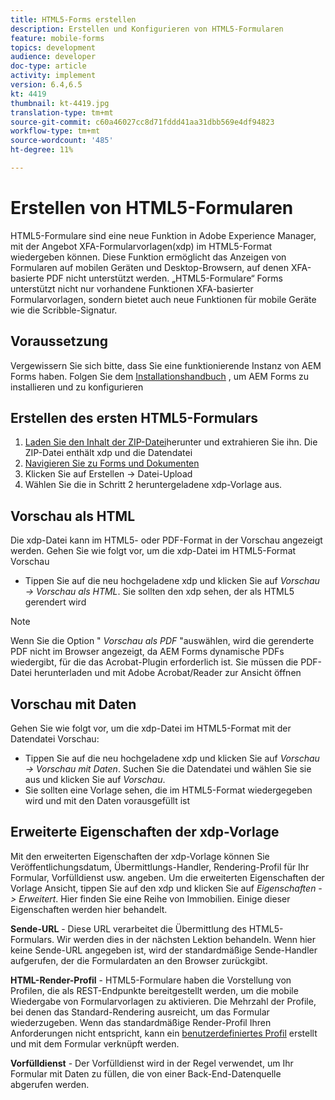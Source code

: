```yaml
---
title: HTML5-Forms erstellen
description: Erstellen und Konfigurieren von HTML5-Formularen
feature: mobile-forms
topics: development
audience: developer
doc-type: article
activity: implement
version: 6.4,6.5
kt: 4419
thumbnail: kt-4419.jpg
translation-type: tm+mt
source-git-commit: c60a46027cc8d71fddd41aa31dbb569e4df94823
workflow-type: tm+mt
source-wordcount: '485'
ht-degree: 11%

---
```



# Erstellen von HTML5-Formularen

HTML5-Formulare sind eine neue Funktion in Adobe Experience Manager, mit der Angebot XFA-Formularvorlagen(xdp) im HTML5-Format wiedergeben können. Diese Funktion ermöglicht das Anzeigen von Formularen auf mobilen Geräten und Desktop-Browsern, auf denen XFA-basierte PDF nicht unterstützt werden. „HTML5-Formulare“ Forms unterstützt nicht nur vorhandene Funktionen XFA-basierter Formularvorlagen, sondern bietet auch neue Funktionen für mobile Geräte wie die Scribble-Signatur.

## Voraussetzung

Vergewissern Sie sich bitte, dass Sie eine funktionierende Instanz von AEM Forms haben. Folgen Sie dem [Installationshandbuch](https://docs.adobe.com/content/help/en/experience-manager-65/forms/install-aem-forms/osgi-installation/installing-configuring-aem-forms-osgi.html) , um AEM Forms zu installieren und zu konfigurieren

## Erstellen des ersten HTML5-Formulars

1. [Laden Sie den Inhalt der ZIP-Datei](assets/assets.zip)herunter und extrahieren Sie ihn. Die ZIP-Datei enthält xdp und die Datendatei
2. [Navigieren Sie zu Forms und Dokumenten](http://localhost:4502/aem/forms.html/content/dam/formsanddocuments)
3. Klicken Sie auf Erstellen -> Datei-Upload
4. Wählen Sie die in Schritt 2 heruntergeladene xdp-Vorlage aus.

## Vorschau als HTML

Die xdp-Datei kann im HTML5- oder PDF-Format in der Vorschau angezeigt werden. Gehen Sie wie folgt vor, um die xdp-Datei im HTML5-Format Vorschau

* Tippen Sie auf die neu hochgeladene xdp und klicken Sie auf _Vorschau -> Vorschau als HTML_. Sie sollten den xdp sehen, der als HTML5 gerendert wird

>[!NOTE]
>Wenn Sie die Option &quot; _Vorschau als PDF_ &quot;auswählen, wird die gerenderte PDF nicht im Browser angezeigt, da AEM Forms dynamische PDFs wiedergibt, für die das Acrobat-Plugin erforderlich ist. Sie müssen die PDF-Datei herunterladen und mit Adobe Acrobat/Reader zur Ansicht öffnen


## Vorschau mit Daten

Gehen Sie wie folgt vor, um die xdp-Datei im HTML5-Format mit der Datendatei Vorschau:

* Tippen Sie auf die neu hochgeladene xdp und klicken Sie auf _Vorschau -> Vorschau mit Daten_. Suchen Sie die Datendatei und wählen Sie sie aus und klicken Sie auf _Vorschau_.
* Sie sollten eine Vorlage sehen, die im HTML5-Format wiedergegeben wird und mit den Daten vorausgefüllt ist

## Erweiterte Eigenschaften der xdp-Vorlage

Mit den erweiterten Eigenschaften der xdp-Vorlage können Sie Veröffentlichungsdatum, Übermittlungs-Handler, Rendering-Profil für Ihr Formular, Vorfülldienst usw. angeben. Um die erweiterten Eigenschaften der Vorlage Ansicht, tippen Sie auf den xdp und klicken Sie auf _Eigenschaften -> Erweitert_. Hier finden Sie eine Reihe von Immobilien. Einige dieser Eigenschaften werden hier behandelt.

**Sende-URL** - Diese URL verarbeitet die Übermittlung des HTML5-Formulars. Wir werden dies in der nächsten Lektion behandeln. Wenn hier keine Sende-URL angegeben ist, wird der standardmäßige Sende-Handler aufgerufen, der die Formulardaten an den Browser zurückgibt.

**HTML-Render-Profil** - HTML5-Formulare haben die Vorstellung von Profilen, die als REST-Endpunkte bereitgestellt werden, um die mobile Wiedergabe von Formularvorlagen zu aktivieren. Die Mehrzahl der Profile, bei denen das Standard-Rendering ausreicht, um das Formular wiederzugeben. Wenn das standardmäßige Render-Profil Ihren Anforderungen nicht entspricht, kann ein [benutzerdefiniertes Profil](https://docs.adobe.com/content/help/en/experience-manager-64/forms/html5-forms/custom-profile.html) erstellt und mit dem Formular verknüpft werden.

**Vorfülldienst** - Der Vorfülldienst wird in der Regel verwendet, um Ihr Formular mit Daten zu füllen, die von einer Back-End-Datenquelle abgerufen werden.

